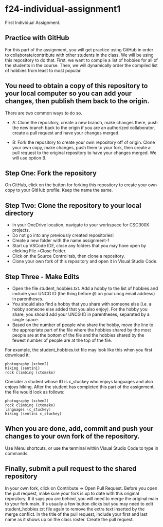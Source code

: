 # f24-individual-assignment1
First Individual Assignment.

## Practice with GitHub 
For this part of the assignment, you will get practice using GitHub in order to collaborate/contribute with other students in the class. We will be using this repository to do that. First, we want to compile a list of hobbies for all of the students in the course. Then, we will dynamically order the compiled list of hobbies from least to most popular.

## You need to obtain a copy of this repository to your local computer so you can add your changes, then publish them back to the origin.
There are two common ways to do so. 

- A: Clone the repository, create a new branch, make changes there, push the new branch back to the origin if you are an authorized collaborator, create a pull request and have your changes merged.

- B: Fork the repository to create your own repository off of origin. Clone your own copy, make changes, push them to your fork, then create a pull request to the original repository to have your changes merged. 
We will use option B. 

## Step One: Fork the repository
On GitHub, click on the button for forking this repository to create your own copy to your GitHub profile. Keep the name the same.

## Step Two: Clone the repository to your local directory
- In your OneDrive location, navigate to your workspace for CSC300X projects.
- Do not go into any previously created repositories!
- Create a new folder with the name assignment-1
- Start up VSCode IDE, close any folders that you may have open by clicking File->Close Folder.
- Click on the Source Control tab, then clone a repository.
- Clone your own fork of this repository and open it in Visual Studio Code.

## Step Three - Make Edits
- Open the file student_hobbies.txt. Add a hobby to the list of hobbies and include your UNCG ID (the thing before @ on your uncg email address)  in parentheses. 
- You should also find a hobby that you share with someone else (i.e. a hobby someone else added that you also enjoy). For the hobby you share, you should add your UNCG ID in parentheses, separated by a single space.
- Based on the number of people who share the hobby, move the line to the appropriate part of the file where the hobbies shared by the most people are at the bottom of the file and the hobbies shared by the fewest number of people are at the top of the file.

For example, the student_hobbies.txt file may look like this when you first download it:

```
photography (xchen2)
hiking (sentini)
rock climbing (ctomsko)
```

Consider a student whose ID is c_stuckey who enjoys languages and also enjoys hiking. After the student has completed this part of the assignment, the file would look as follows:

```
photography (xchen2)
rock climbing (ctomsko)
languages (c_stuckey)
hiking (sentini c_stuckey)
```

## When you are done, add, commit and push your changes to your own fork of the repository.
Use Menu shortcuts, or use the terminal within Visual Studio Code to type in commands.

## Finally, submit a pull request to the shared repository
In your own fork, click on Contribute -> Open Pull Request. Before you open the pull request, make sure your fork is up to date with this original repository. 
If it says you are behind, you will need to merge the original main to your fork main. It's usually a few button clicks but you may need to edit student_hobbies.txt file again to remove the extra text inserted by the merge conflict. In the title of the pull request, include your first and last name as it shows up on the class roster. Create the pull request.
